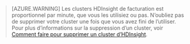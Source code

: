 

> [AZURE.WARNING] Les clusters HDInsight de facturation est proportionnel par minute, que vous les utilisiez ou pas. N’oubliez pas de supprimer votre cluster une fois que vous avez fini de l’utiliser. Pour plus d’informations sur la suppression d’un cluster, voir [Comment faire pour supprimer un cluster d’HDInsight](../articles/hdinsight/hdinsight-delete-cluster.md).

